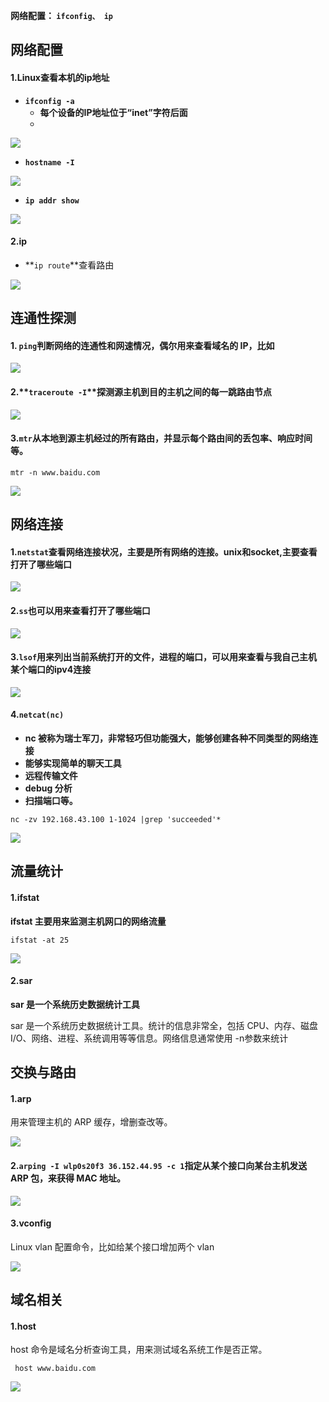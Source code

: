 **网络配置： `ifconfig、 ip`**

## 网络配置

#### 1.Linux查看本机的ip地址

- **`ifconfig -a`**
  - **每个设备的IP地址位于“inet”字符后面**
  - 

![](/home/gongna/图片/计算机网络1.png)

- **`hostname -I`**

![](/home/gongna/图片/计算机网络3.png)

- **`ip addr show`**

![](/home/gongna/图片/计算机网络4.png)



#### 2.**ip**

- **`ip route`**查看路由

![](/home/gongna/图片/计算机网络5.png)

## 连通性探测

#### 1. `ping`判断网络的连通性和网速情况，偶尔用来查看域名的 IP，比如

![](/home/gongna/图片/计算机网络6.png)

#### 2.**`traceroute -I`**探测源主机到目的主机之间的每一跳路由节点

![](/home/gongna/图片/计算机网络7.png)

#### 3.`mtr`从本地到源主机经过的所有路由，并显示每个路由间的丢包率、响应时间等。

```
mtr -n www.baidu.com
```

![](/home/gongna/图片/计算机网络8.png)

## 网络连接

#### 1.`netstat`查看网络连接状况，主要是所有网络的连接。unix和socket,主要查看打开了哪些端口

![](/home/gongna/图片/计算机网络9.png)

#### 2.`ss`也可以用来查看打开了哪些端口

![](/home/gongna/图片/计算机网络10.png)

#### 3.**`lsof`用来列出当前系统打开的文件，进程的端口，可以用来查看与我自己主机某个端口的ipv4连接**

![](/home/gongna/图片/计算机网络11.png)

#### 4.**`netcat(nc)`**

- **nc 被称为瑞士军刀，非常轻巧但功能强大，能够创建各种不同类型的网络连接**
- **能够实现简单的聊天工具**
- **远程传输文件**
- **debug 分析**
- **扫描端口等。**

```
nc -zv 192.168.43.100 1-1024 |grep 'succeeded'*
```

![](/home/gongna/图片/计算机网络12.png)

## 流量统计

#### 1.**ifstat**

**ifstat 主要用来监测主机网口的网络流量**

```
ifstat -at 25
```

![](/home/gongna/图片/计算机网络13.png)

#### 2.**sar**

**sar 是一个系统历史数据统计工具**

sar 是一个系统历史数据统计工具。统计的信息非常全，包括 CPU、内存、磁盘 I/O、网络、进程、系统调用等等信息。网络信息通常使用 -n参数来统计

 

## 交换与路由

#### 1.arp

用来管理主机的 ARP 缓存，增删查改等。

![](/home/gongna/图片/计算机网络14.png)

#### 2.`arping -I wlp0s20f3 36.152.44.95 -c 1`指定从某个接口向某台主机发送 ARP 包，来获得 MAC 地址。

![](/home/gongna/图片/计算机网络15.png)

#### 3.**vconfig**

Linux vlan 配置命令，比如给某个接口增加两个 vlan

![](/home/gongna/图片/计算机网络16.png)

## 域名相关

#### 1.**host**

host 命令是域名分析查询工具，用来测试域名系统工作是否正常。

```
 host www.baidu.com
```

![](/home/gongna/图片/计算机网络17.png)